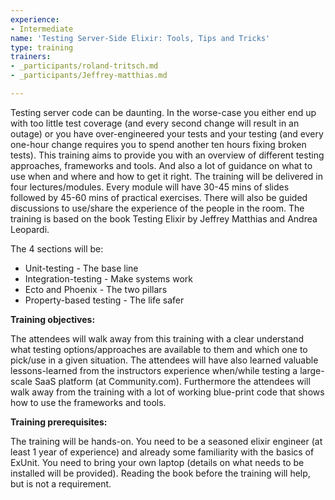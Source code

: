 ```yaml
---
experience:
- Intermediate
name: 'Testing Server-Side Elixir: Tools, Tips and Tricks'
type: training
trainers:
- _participants/roland-tritsch.md
- _participants/Jeffrey-matthias.md

---
```

Testing server code can be daunting. In the worse-case you either end up with too little test coverage (and every second change will result in an outage) or you have over-engineered your tests and your testing (and every one-hour change requires you to spend another ten hours fixing broken tests). This training aims to provide you with an overview of different testing approaches, frameworks and tools. And also a lot of guidance on what to use when and where and how to get it right. The training will be delivered in four lectures/modules. Every module will have 30-45 mins of slides followed by 45-60 mins of practical exercises. There will also be guided discussions to use/share the experience of the people in the room. The training is based on the book Testing Elixir by Jeffrey Matthias and Andrea Leopardi.

The 4 sections will be:

* Unit-testing - The base line
* Integration-testing - Make systems work
* Ecto and Phoenix - The two pillars
* Property-based testing - The life safer

 **Training objectives:**

The attendees will walk away from this training with a clear understand what testing options/approaches are available to them and which one to pick/use in a given situation. The attendees will have also learned valuable lessons-learned from the instructors experience when/while testing a large-scale SaaS platform (at Community.com). Furthermore the attendees will walk away from the training with a lot of working blue-print code that shows how to use the frameworks and tools.

**Training prerequisites:**

The training will be hands-on. You need to be a seasoned elixir engineer (at least 1 year of experience) and already some familiarity with the basics of ExUnit. You need to bring your own laptop (details on what needs to be installed will be provided). Reading the book before the training will help, but is not a requirement.
